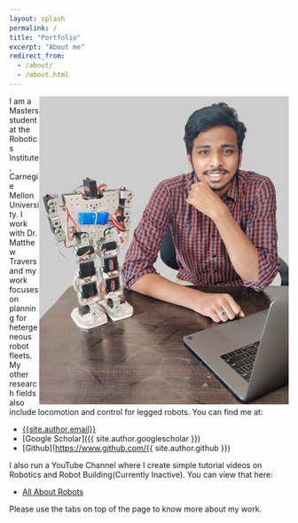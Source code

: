 ```yaml
---
layout: splash
permalink: /
title: "Portfolio"
excerpt: "About me"
redirect_from: 
  - /about/
  - /about.html
---
```


<img style="float: right; width: 450px" src="/images/welcomePic.jpg" alt="Welcome" />

I am a Masters student at the Robotics Institute, Carnegie Mellon University. I work with Dr. Matthew Travers and my work focuses on planning for hetergeneous robot fleets. My other research fields also include locomotion and control for legged robots. You can find me at: 
* <i class="fa fa-fw fa-envelope" aria-hidden="true"></i> [{{site.author.email}}](mailto:{{site.author.email}})
* <i class="fas fa-fw fa-graduation-cap" aria-hidden="true"></i> [Google Scholar]({{ site.author.googlescholar }})
* <i class="fab fa-fw fa-github" aria-hidden="true"></i> [Github](https://www.github.com/{{ site.author.github }})

I also run a YouTube Channel where I create simple tutorial videos on Robotics and Robot Building(Currently Inactive). You can view that here:
* <i class="fab fa-youtube" aria-hidden="true"></i> [All About Robots]({{site.author.youtube}})

Please use the tabs on top of the page to know more about my work.



